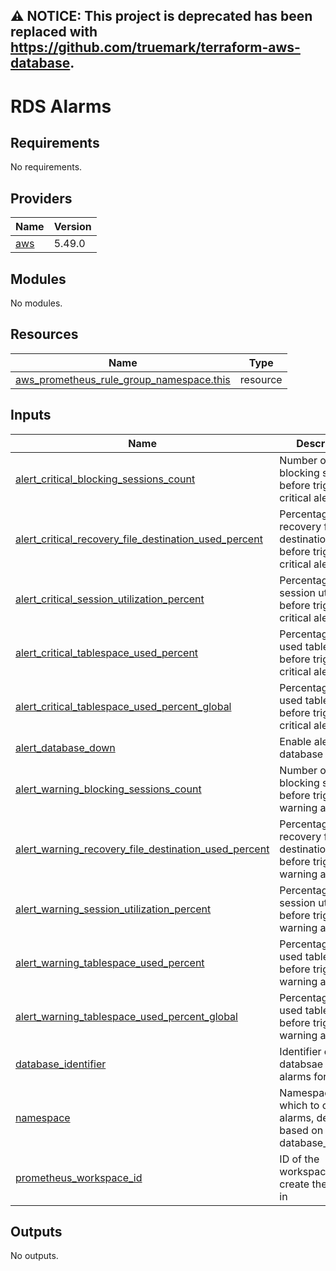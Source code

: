 ## **⚠ NOTICE**: This project is deprecated has been replaced with https://github.com/truemark/terraform-aws-database.

# RDS Alarms

## Requirements

No requirements.

## Providers

| Name                                              | Version |
|---------------------------------------------------|---------|
| <a name="provider_aws"></a> [aws](#provider\_aws) | 5.49.0  |

## Modules

No modules.

## Resources

| Name                                                                                                                                                    | Type     |
|---------------------------------------------------------------------------------------------------------------------------------------------------------|----------|
| [aws_prometheus_rule_group_namespace.this](https://registry.terraform.io/providers/hashicorp/aws/latest/docs/resources/prometheus_rule_group_namespace) | resource |

## Inputs

| Name                                                                                                                                                                                                          | Description                                                                      | Type          | Default | Required |
|---------------------------------------------------------------------------------------------------------------------------------------------------------------------------------------------------------------|----------------------------------------------------------------------------------|---------------|---------|:--------:|
| <a name="input_alert_critical_blocking_sessions_count"></a> [alert\_critical\_blocking\_sessions\_count](#input\_alert\_critical\_blocking\_sessions\_count)                                                  | Number of blocking sessions before trigger a critical alert                      | `number`      | `5`     |    no    |
| <a name="input_alert_critical_recovery_file_destination_used_percent"></a> [alert\_critical\_recovery\_file\_destination\_used\_percent](#input\_alert\_critical\_recovery\_file\_destination\_used\_percent) | Percentage of recovery file destination used before trigger a critical alert     | `number`      | `95`    |    no    |
| <a name="input_alert_critical_session_utilization_percent"></a> [alert\_critical\_session\_utilization\_percent](#input\_alert\_critical\_session\_utilization\_percent)                                      | Percentage of session utilization before trigger a critical alert                | `number`      | `95`    |    no    |
| <a name="input_alert_critical_tablespace_used_percent"></a> [alert\_critical\_tablespace\_used\_percent](#input\_alert\_critical\_tablespace\_used\_percent)                                                  | Percentage of used tablespace before trigger a critical alert                    | `map(number)` | `null`  |    no    |
| <a name="input_alert_critical_tablespace_used_percent_global"></a> [alert\_critical\_tablespace\_used\_percent\_global](#input\_alert\_critical\_tablespace\_used\_percent\_global)                           | Percentage of used tablespace before trigger a critical alert                    | `number`      | `95`    |    no    |
| <a name="input_alert_database_down"></a> [alert\_database\_down](#input\_alert\_database\_down)                                                                                                               | Enable alert for database down                                                   | `bool`        | `true`  |    no    |
| <a name="input_alert_warning_blocking_sessions_count"></a> [alert\_warning\_blocking\_sessions\_count](#input\_alert\_warning\_blocking\_sessions\_count)                                                     | Number of blocking sessions before triggering a warning alert                    | `number`      | `2`     |    no    |
| <a name="input_alert_warning_recovery_file_destination_used_percent"></a> [alert\_warning\_recovery\_file\_destination\_used\_percent](#input\_alert\_warning\_recovery\_file\_destination\_used\_percent)    | Percentage of recovery file destination used before trigger a warning alert      | `number`      | `90`    |    no    |
| <a name="input_alert_warning_session_utilization_percent"></a> [alert\_warning\_session\_utilization\_percent](#input\_alert\_warning\_session\_utilization\_percent)                                         | Percentage of session utilization before trigger a warning alert                 | `number`      | `90`    |    no    |
| <a name="input_alert_warning_tablespace_used_percent"></a> [alert\_warning\_tablespace\_used\_percent](#input\_alert\_warning\_tablespace\_used\_percent)                                                     | Percentage of used tablespace before trigger a warning alert                     | `map(number)` | `null`  |    no    |
| <a name="input_alert_warning_tablespace_used_percent_global"></a> [alert\_warning\_tablespace\_used\_percent\_global](#input\_alert\_warning\_tablespace\_used\_percent\_global)                              | Percentage of used tablespace before trigger a warning alert                     | `number`      | `90`    |    no    |
| <a name="input_database_identifier"></a> [database\_identifier](#input\_database\_identifier)                                                                                                                 | Identifier of the databsae to create alarms for                                  | `string`      | n/a     |   yes    |
| <a name="input_namespace"></a> [namespace](#input\_namespace)                                                                                                                                                 | Namespace to in which to create alarms, default is based on database\_identifier | `string`      | n/a     |   yes    |
| <a name="input_prometheus_workspace_id"></a> [prometheus\_workspace\_id](#input\_prometheus\_workspace\_id)                                                                                                   | ID of the workspace to create the alarms in                                      | `string`      | n/a     |   yes    |

## Outputs

No outputs.
<!-- END_TF_DOCS -->
